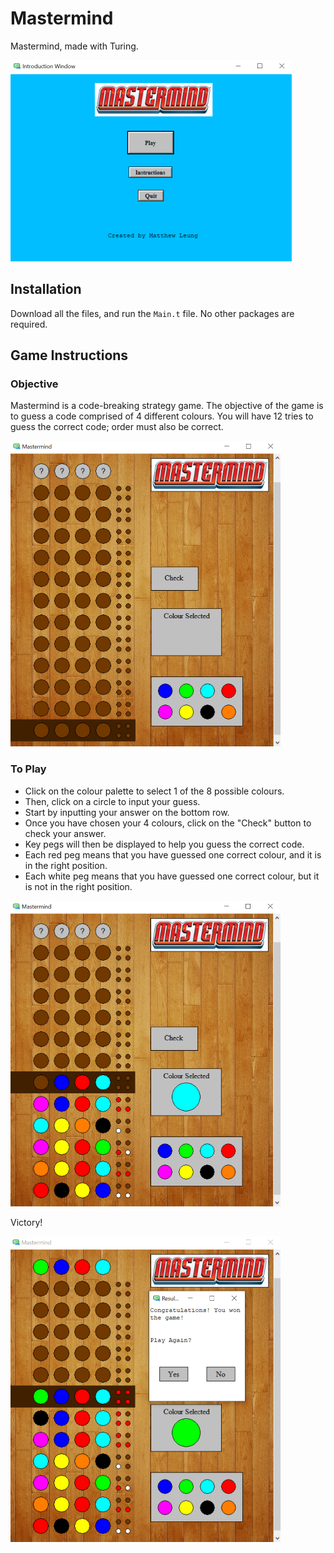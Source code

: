 # Mastermind
Mastermind, made with Turing.


<img src="https://github.com/mattleung10/Mastermind/blob/master/Images/examples/Mastermind1.png" alt="" height="322" width="450"/>

## Installation
Download all the files, and run the `Main.t` file. No other packages are required.

## Game Instructions
### Objective
Mastermind is a code-breaking strategy game. The objective of the game is to guess a code comprised of 4 different colours. You will have 12 tries to guess the correct code; order must also be correct.

<img src="https://github.com/mattleung10/Mastermind/blob/master/Images/examples/Mastermind2.png" alt="" height="489" width="432"/>

### To Play
- Click on the colour palette to select 1 of the 8 possible colours.
- Then, click on a circle to input your guess.
- Start by inputting your answer on the bottom row.
- Once you have chosen your 4 colours, click on the "Check" button to check your answer.
- Key pegs will then be displayed to help you guess the correct code.
- Each red peg means that you have guessed one correct colour, and it is in the right position. 
- Each white peg means that you have guessed one correct colour, but it is not in the right position.


<img src="https://github.com/mattleung10/Mastermind/blob/master/Images/examples/Mastermind3.png" alt="" height="489" width="432"/>

Victory!


<img src="https://github.com/mattleung10/Mastermind/blob/master/Images/examples/Mastermind4.png" alt="" height="489" width="432"/>
